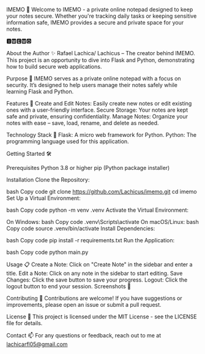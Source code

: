IMEMO 📓
Welcome to IMEMO - a private online notepad designed to keep your notes secure. Whether you're tracking daily tasks or keeping sensitive information safe, IMEMO provides a secure and private space for your notes.

🅸🅼🅴🅼🅾

About the Author ✨
Rafael Lachica/ Lachicus – The creator behind IMEMO. This project is an opportunity to dive into Flask and Python, demonstrating how to build secure web applications.

Purpose 🎯
IMEMO serves as a private online notepad with a focus on security. It’s designed to help users manage their notes safely while learning Flask and Python.

Features 🚀
Create and Edit Notes: Easily create new notes or edit existing ones with a user-friendly interface.
Secure Storage: Your notes are kept safe and private, ensuring confidentiality.
Manage Notes: Organize your notes with ease – save, load, rename, and delete as needed.

Technology Stack 🔧
Flask: A micro web framework for Python.
Python: The programming language used for this application.


Getting Started 🛠️

Prerequisites
Python 3.8 or higher
pip (Python package installer)

Installation
Clone the Repository:

bash
Copy code
git clone https://github.com/Lachicus/imemo.git
cd imemo
Set Up a Virtual Environment:

bash
Copy code
python -m venv .venv
Activate the Virtual Environment:

On Windows:
bash
Copy code
.venv\Scripts\activate
On macOS/Linux:
bash
Copy code
source .venv/bin/activate
Install Dependencies:

bash
Copy code
pip install -r requirements.txt
Run the Application:

bash
Copy code
python main.py

Usage 📋
Create a Note: Click on "Create Note" in the sidebar and enter a title.
Edit a Note: Click on any note in the sidebar to start editing.
Save Changes: Click the save button to save your progress.
Logout: Click the logout button to end your session.
Screenshots 📸

Contributing 🤝
Contributions are welcome! If you have suggestions or improvements, please open an issue or submit a pull request.

License 📜
This project is licensed under the MIT License - see the LICENSE file for details.

Contact 📫
For any questions or feedback, reach out to me at lachicarfl05@gmail.com

